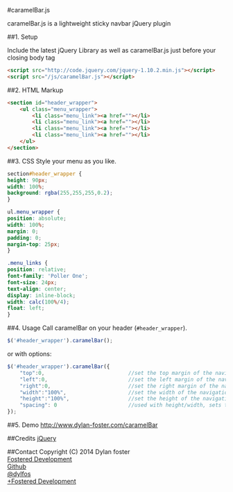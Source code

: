 #caramelBar.js

caramelBar.js is a lightweight sticky navbar jQuery plugin

##1. Setup

Include the latest jQuery Library as well as caramelBar.js just before your closing body tag

```html
<script src="http://code.jquery.com/jquery-1.10.2.min.js"></script>
<script src="/js/caramelBar.js"></script>
```
##2. HTML Markup

```html
<section id="header_wrapper">
	<ul class="menu_wrapper">
		<li class="menu_link"><a href=""></li>
		<li class="menu_link"><a href=""></li>
		<li class="menu_link"><a href=""></li>
		<li class="menu_link"><a href=""></li>
	</ul>
</section>
```
##3. CSS
Style your menu as you like.
```css
section#header_wrapper {
height: 90px;
width: 100%;
background: rgba(255,255,255,0.2);
}

ul.menu_wrapper {
position: absolute;
width: 100%;
margin: 0;
padding: 0;
margin-top: 25px;
}

.menu_links {
position: relative;
font-family: 'Poller One';
font-size: 24px;
text-align: center;
display: inline-block;
width: calc(100%/4);
float: left;
}
```

##4. Usage
Call caramelBar on your header (`#header_wrapper`).

```javascript
$('#header_wrapper').caramelBar();
```
or with options:
```javascript
$('#header_wrapper').caramelBar({
	"top":0,                           //set the top margin of the navigation bar
	"left":0,						   //set the left margin of the navigation bar
	"right":0,                         //set the right margin of the navigation bar
	"width":"100%", 				   //set the width of the navigation bar (must set height and width together)
	"height":"100%",				   //set the height of the navigation bar(must set height and width together)
	"spacing": 0					   //used with height/width, sets the spacing between li elements
});
```

##5. Demo
http://www.dylan-foster.com/caramelBar

##Credits 
[jQuery](http://api.jquery.com/)<br>

##Contact
Copyright (C) 2014 Dylan foster<br>
[Fostered Development](http://www.dylan-foster.com)<br>
[Github](https://github.com/dylan947/)<br>
[@dylfos](http://twitter.com/dylfos)<br>
[+Fostered Development](https://plus.google.com/b/103850011544407258916/103850011544407258916/about)



